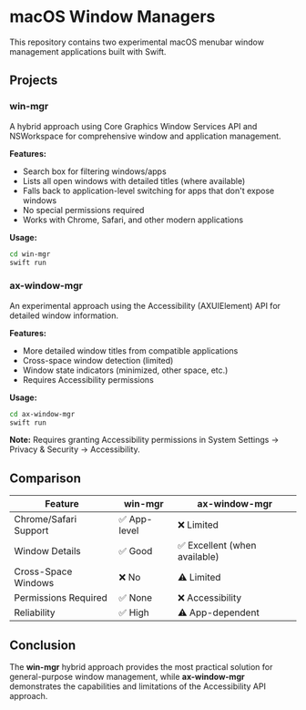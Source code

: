 # macOS Window Managers

This repository contains two experimental macOS menubar window management applications built with Swift.

## Projects

### win-mgr
A hybrid approach using Core Graphics Window Services API and NSWorkspace for comprehensive window and application management.

**Features:**
- Search box for filtering windows/apps
- Lists all open windows with detailed titles (where available)
- Falls back to application-level switching for apps that don't expose windows
- No special permissions required
- Works with Chrome, Safari, and other modern applications

**Usage:**
```bash
cd win-mgr
swift run
```

### ax-window-mgr
An experimental approach using the Accessibility (AXUIElement) API for detailed window information.

**Features:**
- More detailed window titles from compatible applications
- Cross-space window detection (limited)
- Window state indicators (minimized, other space, etc.)
- Requires Accessibility permissions

**Usage:**
```bash
cd ax-window-mgr
swift run
```

**Note:** Requires granting Accessibility permissions in System Settings → Privacy & Security → Accessibility.

## Comparison

| Feature | win-mgr | ax-window-mgr |
|---------|---------|---------------|
| Chrome/Safari Support | ✅ App-level | ❌ Limited |
| Window Details | ✅ Good | ✅ Excellent (when available) |
| Cross-Space Windows | ❌ No | ⚠️ Limited |
| Permissions Required | ✅ None | ❌ Accessibility |
| Reliability | ✅ High | ⚠️ App-dependent |

## Conclusion

The **win-mgr** hybrid approach provides the most practical solution for general-purpose window management, while **ax-window-mgr** demonstrates the capabilities and limitations of the Accessibility API approach.